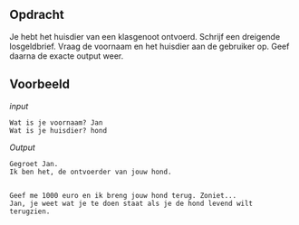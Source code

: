 ## Opdracht

Je hebt het huisdier van een klasgenoot ontvoerd. Schrijf een dreigende losgeldbrief. Vraag de voornaam en het huisdier aan de gebruiker op. Geef daarna de exacte output weer.

## Voorbeeld

*input*
```
Wat is je voornaam? Jan
Wat is je huisdier? hond
```

*Output*
```
Gegroet Jan.
Ik ben het, de ontvoerder van jouw hond.


Geef me 1000 euro en ik breng jouw hond terug. Zoniet...
Jan, je weet wat je te doen staat als je de hond levend wilt terugzien.
```